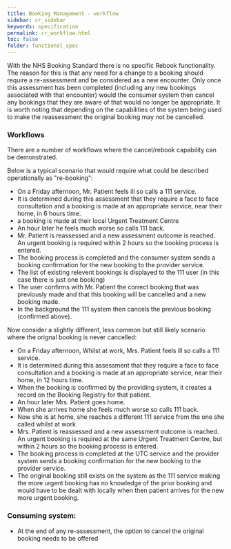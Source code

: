 ```yaml
---
title: Booking Management - workflow
sidebar: cr_sidebar
keywords: specification
permalink: cr_workflow.html
toc: false
folder: functional_spec
---
```


With the NHS Booking Standard there is no specific Rebook functionality. The reason for this is that any need for a change to a booking should require a re-assessment and be considered as a new encounter. Only once this assessment has been completed (including any new bookings associated with that encounter) would the consumer system then cancel any bookings that they are aware of that would no longer be appropriate. It is worth noting that depending on the capabilities of the system being used to make the reassessment the original booking may not be cancelled.

### Workflows

There are a number of workflows where the cancel/rebook capability can be demonstrated.

Below is a typical scenario that would require what could be described operationally as "re-booking":

* On a Friday afternoon, Mr. Patient feels ill so calls a 111 service. 
* It is determined during this assessment that they require a face to face consultation and a booking is made at an appropriate service, near their home, in 6 hours time. 
* a booking is made at their local Urgent Treatment Centre
* An hour later he feels much worse so calls 111 back. 
* Mr. Patient is reassessed and a new assessment outcome is reached. An urgent booking is required within 2 hours so the booking process is entered. 
* The booking process is completed and the consumer system sends a booking confirmation for the new booking to the provider service.
* The list of existing relevent bookings is displayed to the 111 user (in this case there is just one booking)
* The user confirms with Mr. Patient the correct booking that was previously made and that this booking will be cancelled and a new booking made.
* In the background the 111 system then cancels the previous booking (confirmed above).

Now consider a slightly different, less common but still likely scenario where the orignal booking is never cancelled:

* On a Friday afternoon, Whilst at work, Mrs. Patient feels ill so calls a 111 service. 
* It is determined during this assessment that they require a face to face consultation and a booking is made at an appropriate service, near their home, in 12 hours time. 
* When the booking is confirmed by the providing system, it creates a record on the Booking Registry for that patient.
* An hour later Mrs. Patient goes home.
* When she arrives home she feels much worse so calls 111 back. 
* Now she is at home, she reaches a different 111 service from the one she called whilst at work
* Mrs. Patient is reassessed and a new assessment outcome is reached. An urgent booking is required at the same Urgent Treatment Centre, but within 2 hours so the booking process is entered. 
* The booking process is completed at the UTC service and the provider system sends a booking confirmation for the new booking to the provider service.
* The original booking still exists on the system as the 111 service making the more urgent booking has no knowledge of the prior booking and would have to be dealt with locally when then patient arrives for the new more urgent booking.

### Consuming system:

* At the end of any re-assessment, the option to cancel the original booking needs to be offered
